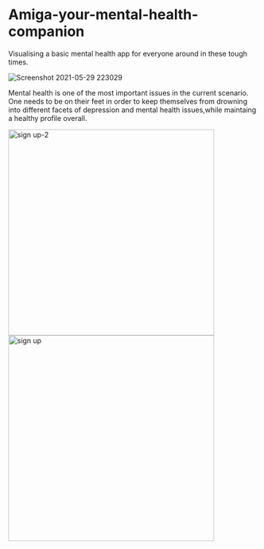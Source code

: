 # Amiga-your-mental-health-companion
Visualising a basic mental health app for everyone around in these tough times.

![Screenshot 2021-05-29 223029](https://user-images.githubusercontent.com/69161722/120078545-996fc600-c0cd-11eb-8ffd-dcb4f44f6932.jpg)
 
 Mental health is one of the most important issues in the current scenario. One needs to be on their feet in order to keep themselves from drowning into different facets of depression and mental health issues,while maintaing a healthy profile overall.

<img width="414" alt="sign up-2" src="https://user-images.githubusercontent.com/69161722/120084340-0181d480-c0ed-11eb-9d3c-b8e37873ebe2.png">   <img width="414" alt="sign up" src="https://user-images.githubusercontent.com/69161722/120084348-0e062d00-c0ed-11eb-8393-436f22a43754.png">

